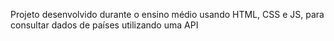 Projeto desenvolvido durante o ensino médio usando HTML, CSS e JS, para consultar dados de países utilizando uma API